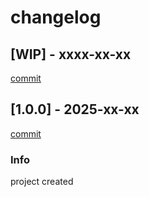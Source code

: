 <!-- keep the WIP header pls -->

# changelog

## [WIP] - xxxx-xx-xx

[commit](https://github.com/sbrstrkkdwmdr/bottemplate)</br>

## [1.0.0] - 2025-xx-xx

[commit](https://github.com/sbrstrkkdwmdr/bottemplate)</br>

### Info

project created